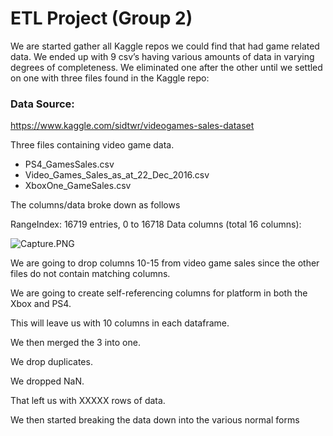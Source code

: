 # ETL Project (Group 2)

We are started gather all Kaggle repos we could find that had game related data. We ended up with 9 csv’s having various amounts of data in varying degrees of completeness. We eliminated one after the other until we settled on one with three files found in the Kaggle repo:

### Data Source:

https://www.kaggle.com/sidtwr/videogames-sales-dataset

Three files containing video game data.

- PS4_GamesSales.csv
- Video_Games_Sales_as_at_22_Dec_2016.csv
- XboxOne_GameSales.csv

The columns/data broke down as follows

RangeIndex: 16719 entries, 0 to 16718
Data columns (total 16 columns):

![Capture.PNG](https://github.com/brsylcn/ETL_project_group2/blob/master/Capture.PNG)

We are going to drop columns 10-15 from video game sales since the other files do not contain matching columns.

We are going to create self-referencing columns for platform in both the Xbox and PS4.

This will leave us with 10 columns in each dataframe.

We then merged the 3 into one. 

We drop duplicates.

We dropped NaN.

That left us with XXXXX rows of data.

We then started breaking the data down into the various normal forms
